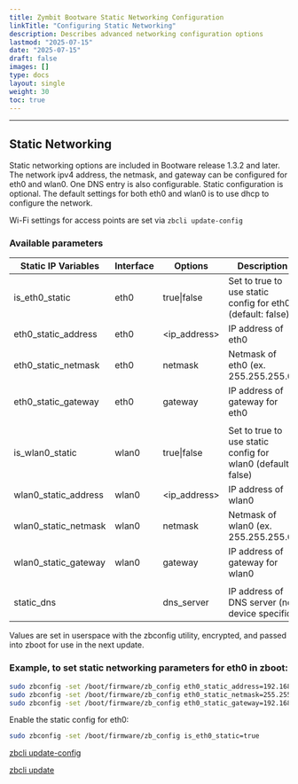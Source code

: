 ```yaml
---
title: Zymbit Bootware Static Networking Configuration
linkTitle: "Configuring Static Networking"
description: Describes advanced networking configuration options
lastmod: "2025-07-15"
date: "2025-07-15"
draft: false
images: []
type: docs
layout: single
weight: 30
toc: true
---
```


-----

## Static Networking

Static networking options are included in Bootware release 1.3.2 and later. The network ipv4 address, the netmask, and gateway can be configured for eth0 and wlan0. One DNS entry is also configurable. Static configuration is optional. The default settings for both eth0 and wlan0 is to use dhcp to configure the network.  

Wi-Fi settings for access points are set via `zbcli update-config`

### Available parameters

| Static IP Variables | Interface | Options | Description |
|---------------------|-----------|---------|-------------|
| is_eth0_static | eth0 | true\|false | Set to true to use static config for eth0 (default: false) |
| eth0_static_address | eth0 | <ip_address> | IP address of eth0 |
| eth0_static_netmask | eth0 | netmask | Netmask of eth0 (ex. 255.255.255.0) |
| eth0_static_gateway | eth0 | gateway | IP address of gateway for eth0 |
|                     |      |         |                                |
| is_wlan0_static | wlan0 | true\|false | Set to true to use static config for wlan0 (default: false) |
| wlan0_static_address | wlan0 | <ip_address> | IP address of wlan0 |
| wlan0_static_netmask | wlan0 | netmask | Netmask of wlan0 (ex. 255.255.255.0) |
| wlan0_static_gateway | wlan0 | gateway | IP address of gateway for wlan0 |
|                     |      |         |                                |
| static_dns | | dns_server | IP address of DNS server (not device specific) |

Values are set in userspace with the zbconfig utility, encrypted, and passed into zboot for use in the next update. 

### Example, to set static networking parameters for eth0 in zboot:

```bash
sudo zbconfig -set /boot/firmware/zb_config eth0_static_address=192.168.100.100
sudo zbconfig -set /boot/firmware/zb_config eth0_static_netmask=255.255.255.0
sudo zbconfig -set /boot/firmware/zb_config eth0_static_gateway=192.168.100.1
```

Enable the static config for eth0:

```bash
sudo zbconfig -set /boot/firmware/zb_config is_eth0_static=true
```


[zbcli update-config](../../zbcli/update-config)

[zbcli update](../../zbcli/update)
